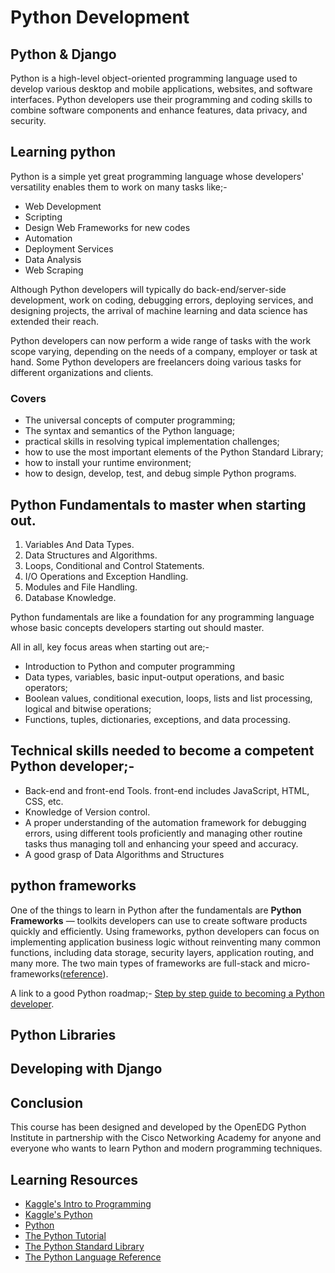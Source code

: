# Python Development

## Python & Django

Python is a high-level object-oriented programming language used to develop various desktop and mobile applications, websites, and software interfaces. Python developers use their programming and coding skills to combine software components and enhance features, data privacy, and security.

## Learning python

Python is a simple yet great programming language whose developers' versatility enables them to work on many tasks like;-

* Web Development
* Scripting
* Design Web Frameworks for new codes
* Automation
* Deployment Services
* Data Analysis
* Web Scraping

Although Python developers will typically do back-end/server-side development, work on coding, debugging errors, deploying services, and designing projects, the arrival of machine learning and data science has extended their reach.

Python developers can now perform a wide range of tasks with the work scope varying, depending on the needs of a company, employer or task at hand. Some Python developers are freelancers doing various tasks for different organizations and clients.

### Covers

* The universal concepts of computer programming;
* The syntax and semantics of the Python language;
* practical skills in resolving typical implementation challenges;
* how to use the most important elements of the Python Standard Library;
* how to install your runtime environment;
* how to design, develop, test, and debug simple Python programs.

## Python Fundamentals to master when starting out.

1. Variables And Data Types.
2. Data Structures and Algorithms.
3. Loops, Conditional and Control Statements.
4. I/O Operations and Exception Handling.
5. Modules and File Handling.
6. Database Knowledge.

Python fundamentals are like a foundation for any programming language whose basic concepts developers starting out should master.

All in all, key focus areas when starting out are;-

* Introduction to Python and computer programming
* Data types, variables, basic input-output operations, and basic operators;
* Boolean values, conditional execution, loops, lists and list processing, logical and bitwise operations;
* Functions, tuples, dictionaries, exceptions, and data processing.

## Technical skills needed to become a competent Python developer;-

* Back-end and front-end Tools. front-end includes JavaScript, HTML, CSS, etc.
* Knowledge of Version control.
* A proper understanding of the automation framework for debugging errors, using different tools proficiently and managing other routine tasks thus managing toll and enhancing your speed and accuracy.
* A good grasp of Data Algorithms and Structures

## python frameworks

One of the things to learn in Python after the fundamentals are **Python Frameworks** — toolkits developers can use to create software products quickly and efficiently. Using frameworks, python developers can focus on implementing application business logic without reinventing many common functions, including data storage, security layers, application routing, and many more. The two main types of frameworks are full-stack and micro-frameworks([reference](https://www.knowledgehut.com/blog/programming/how-to-become-a-python-developer)).

A link to a good Python roadmap;- [Step by step guide to becoming a Python developer](https://roadmap.sh/python).

## Python Libraries

## Developing with Django

## Conclusion

This course has been designed and developed by the OpenEDG Python Institute in partnership with the Cisco Networking Academy for anyone and everyone who wants to learn Python and modern programming techniques.

## Learning Resources

* [Kaggle's Intro to Programming](https://www.kaggle.com/learn/intro-to-programming)
* [Kaggle's Python](https://www.kaggle.com/learn/python)
* [Python](https://www.python.org/)
* [The Python Tutorial](https://docs.python.org/3/tutorial/index.html#tutorial-index)
* [The Python Standard Library](https://docs.python.org/3/library/index.html)
* [The Python Language Reference](https://docs.python.org/3/reference/index.html#reference-index)
